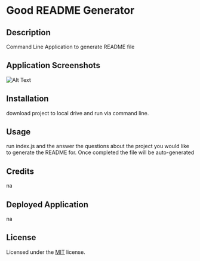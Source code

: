 
  # Good README Generator 


  ## Description 

  Command Line Application to generate README file 


  ## Application Screenshots
  ![Alt Text](url) 


  ## Installation 

  download project to local drive and run via command line.
  ## Usage 

  run index.js and the answer the questions about the project you would like to generate the README for. Once completed the file will be auto-generated 


  ## Credits 

  na 


  ## Deployed Application 

  na 


  ## License 

  Licensed under the [MIT](LICENSE) license.
  